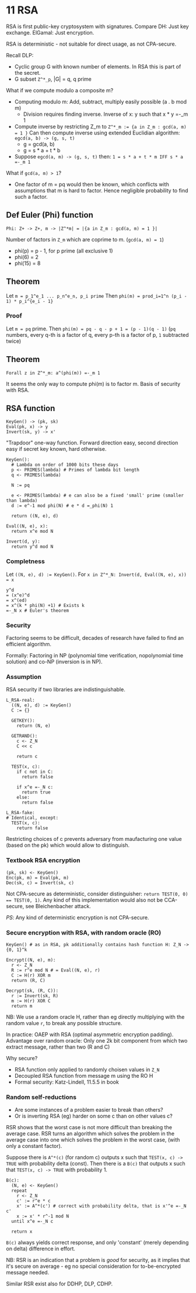 # 11 RSA

RSA is first public-key cryptosystem with signatures. Compare DH: Just key
exchange. ElGamal: Just encryption.

RSA is deterministic - not suitable for direct usage, as not CPA-secure.

Recall DLP:
- Cyclic group G with known number of elements. In RSA this is part of the
  secret.
- G subset `Z^*_p`, |G| = q, q prime

What if we compute modulo a composite m?
- Computing modulo m: Add, subtract, multiply easily possible (a . b mod m)
  - Division requires finding inverse.
      Inverse of x: y such that x * y =-_m 1
- Compute inverse by restricting Z_m to `Z^*_m := {a in Z_m : gcd(a, m) = 1 }`
  Can then compute inverse using extended Euclidian algorithm:
    `egcd(a, b) -> (g, s, t)`
    - g = gcd(a, b)
    - g = s * a + t * b
- Suppose `egcd(a, m) -> (g, s, t)`
  then: `1 = s * a + t * m IFF s * a =-_m 1`

What if `gcd(a, m) > 1`?
- One factor of m = pq would then be known, which conflicts with assumptions
  that m is hard to factor. Hence negligible probability to find such a factor.

## Def Euler (Phi) function

`Phi: Z+ -> Z+, m -> |Z^*m| = |{a in Z_m : gcd(a, m) = 1 }|`

Number of factors in `Z_m` which are coprime to m. (`gcd(a, m) = 1`)

- phi(p) = p - 1, for p prime (all exclusive 1)
- phi(6) = 2
- phi(15) = 8

## Theorem

Let `m = p_1^e_1 ... p_n^e_n, p_i prime`
Then `phi(m) = prod_i=1^n (p_i - 1) * p_i^{e_i - 1}`

### Proof

Let `m = pq` prime. Then `phi(m) = pq - q - p + 1 = (p - 1)(q - 1)`
(`pq` numbers, every q-th is a factor of q, every p-th is a factor of p, `1`
subtracted twice)

## Theorem

`Forall z in Z^*_m: a^(phi(m)) =-_m 1`

It seems the only way to compute phi(m) is to factor m. Basis of security with
RSA.

## RSA function

```
KeyGen() -> (pk, sk)
Eval(pk, x) -> y
Invert(sk, y) -> x'
```

"Trapdoor" one-way function. Forward direction easy, second direction easy if
secret key known, hard otherwise.

```
KeyGen():
  # Lambda on order of 1000 bits these days
  p <- PRIMES(lambda) # Primes of lambda bit length
  q <- PRIMES(lambda)

  N := pq

  e <- PRIMES(lambda) # e can also be a fixed 'small' prime (smaller than lambda)
  d := e^-1 mod phi(N) # e * d =_phi(N) 1

  return ((N, e), d)

Eval((N, e), x):
  return x^e mod N

Invert(d, y):
  return y^d mod N
```

### Completness

Let `((N, e), d) := KeyGen()`. For `x in Z^*_N: Invert(d, Eval((N, e), x)) = x`

```
y^d
= (x^e)^d
= x^(ed)
= x^(k * phi(N) +1) # Exists k
=-_N x # Euler's theorem
```

### Security

Factoring seems to be difficult, decades of research have failed to find an
efficient algorithm.

Formally: Factoring in NP (polynomial time verification, nopolynomial time
solution) and co-NP (inversion is in NP).

### Assumption

RSA security if two libraries are indistinguishable.

```
L_RSA-real:
  ((N, e), d) := KeyGen()
  C := {}

  GETKEY():
    return (N, e)

  GETRAND():
    c <- Z_N
    C << c

    return c

  TEST(x, c):
    if c not in C:
      return false

    if x^e =-_N c:
      return true
    else:
      return false

L_RSA-fake:
# Identical, except:
  TEST(x, c):
    return false
```

Restricting choices of c prevents adversary from maufacturing one value (based
on the pk) which would allow to distinguish.

### Textbook RSA encryption

```
(pk, sk) <- KeyGen()
Enc(pk, m) = Eval(pk, m)
Dec(sk, c) = Invert(sk, c)
```

Not CPA-secure as deterministic, consider distinguisher: `return TEST(0, 0) == TEST(0, 1)`.
Any kind of this implementation would also not be CCA-secure, see
Bleichenbacher attack.


*PS*: Any kind of deterministic encryption is not CPA-secure.

### Secure encryption with RSA, with random oracle (RO)

```
KeyGen() # as in RSA, pk additionally contains hash function H: Z_N -> {0, 1}^k

Encrypt((N, e), m):
  r <- Z_N
  R := r^e mod N # = Eval((N, e), r)
  C := H(r) XOR m
  return (R, C)

Decrypt(sk, (R, C)):
  r := Invert(sk, R)
  m := H(r) XOR C
  return m
```

NB: We use a random oracle H, rather than eg directly multiplying with the
random value `r`, to break any possible structure.

In practice: OAEP with RSA (optimal asymmetric encryption padding). Advantage over
random oracle: Only one 2k bit component from which two extract message, rather
than two (R and C)

Why secure?
- RSA function only applied to randomly choisen values in `Z_N`
- Decoupled RSA function from message m using the RO H
- Formal security: Katz-Lindell, 11.5.5 in book

### Random self-reductions

- Are some instances of a problem easier to break than others?
- Or is inverting RSA (eg) harder on some c than on other values c?

RSR shows that the worst case is not more difficult than breaking the average
case. RSR turns an algorithm which solves the problem in the average case into
one which solves the problem in the worst case, (with only a constant factor).

Suppose there is `A^*(c)` (for random c) outputs x such that `TEST(x, c) ->
TRUE` with probability delta (const).
Then there is a `B(c)` that outputs x such that `TEST(x, c) -> TRUE` with
probability 1.
```
B(c):
  (N, e) <- KeyGen()
  repeat
    r <- Z_N
    c' := r^e * c
    x' := A^*(c') # correct with probability delta, that is x'^e =-_N c'
    x := x' * r^-1 mod N
  until x^e =-_N c

  return x
```

`B(c)` always yields correct response, and only 'constant' (merely depending on
delta) difference in effort.

NB: RSR is an indication that a problem is *good* for security, as it implies
that it's secure on average - eg no special consideration for to-be-encrypted
message needed.

Similar RSR exist also for DDHP, DLP, CDHP.
